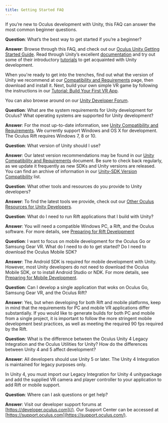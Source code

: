 ```yaml
---
title: Getting Started FAQ
---
```


If you’re new to Oculus development with Unity, this FAQ can answer the most common beginner questions. 

**Question**: What’s the best way to get started if you’re a beginner?

**Answer**: Browse through this FAQ, and check out our [Oculus Unity Getting Started Guide](/documentation/unity/latest/concepts/book-unity-gsg/). Read through Unity’s excellent [documentation](https://docs.unity3d.com/Manual/index.html) and try out some of their introductory [tutorials](https://unity3d.com/learn/tutorials) to get acquainted with Unity development.

When you're ready to get into the trenches, find out what the version of Unity we recommend at our [Compatibility and Requirements](/documentation/unity/latest/concepts/unity-req/) page, then download and install it. Next, build your own simple VR game by following the instructions in our [Tutorial: Build Your First VR App](/documentation/unity/latest/concepts/unity-tutorial/).

You can also browse around on our [Unity Developer Forum](https://forums.oculus.com/developer/categories/unity). 

**Question**: What are the system requirements for Unity development for Oculus? What operating systems are supported for Unity development?

**Answer**: For the most up-to-date information, see [Unity Compatibility and Requirements](/documentation/unity/latest/concepts/unity-req/). We currently support Windows and OS X for development. The Oculus Rift requires Windows 7, 8 or 10.

**Question**: What version of Unity should I use?

**Answer**: Our latest version recommendations may be found in our [Unity Compatibility and Requirements](/documentation/unity/latest/concepts/unity-req/) document. Be sure to check back regularly, as we update it frequently as new SDKs and Unity versions are released. You can find an archive of information in our [Unity-SDK Version Compatibility](/documentation/unity/latest/concepts/unity-sdk-version-compatibility/) list.

**Question**: What other tools and resources do you provide to Unity developers? 

**Answer**: To find the latest tools we provide, check out our [Other Oculus Resources for Unity Developers](/documentation/unity/latest/concepts/unity-resources/).

**Question**: What do I need to run Rift applications that I build with Unity?

**Answer**: You will need a compatible Windows PC, a Rift, and the Oculus software. For more details, see [Preparing for Rift Development](/documentation/unity/latest/concepts/unity-pcprep/)

**Question**: I want to focus on mobile development for the Oculus Go or Samsung Gear VR. What do I need to do to get started? Do I need to download the Oculus Mobile SDK?

**Answer**: The Android SDK is required for mobile development with Unity. However, most Unity developers do not need to download the Oculus Mobile SDK, or to install Android Studio or NDK. For more details, see [Preparing for Mobile Development](/documentation/unity/latest/concepts/unity-mobileprep/).

**Question**: Can I develop a single application that woks on Oculus Go, Samsung Gear VR, and the Oculus Rift?

**Answer**: Yes, but when developing for both Rift and mobile platforms, keep in mind that the requirements for PC and mobile VR applications differ substantially. If you would like to generate builds for both PC and mobile from a single project, it is important to follow the more stringent mobile development best practices, as well as meeting the required 90 fps required by the Rift.

**Question**: What is the difference between the Oculus Unity 4 Legacy Integration and the Oculus Utilities for Unity? How do the differences between Unity 4 and 5 affect development?

**Answer**: All developers should use Unity 5 or later. The Unity 4 Integration is maintained for legacy purposes only. 

In Unity 4, you must import our Legacy Integration for Unity 4 unitypackage and add the supplied VR camera and player controller to your application to add Rift or mobile support.

**Question**: Where can I ask questions or get help? 

**Answer**: Visit our developer support forums at [https://developer.oculus.com](/). Our Support Center can be accessed at [https://support.oculus.com](https://support.oculus.com/).
